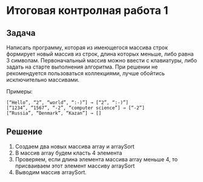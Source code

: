 # Итоговая контролная работа 1
## Задача
Написать программу, которая из имеющегося массива строк формирует новый массив из строк, длина которых меньше, либо равна 3 символам. Первоначальный массив можно ввести с клавиатуры, либо задать на старте выполнения алгоритма. При решении не рекомендуется пользоваться коллекциями, лучше обойтись исключительно массивами.

Примеры:
```
[“Hello”, “2”, “world”, “:-)”] → [“2”, “:-)”]
[“1234”, “1567”, “-2”, “computer science”] → [“-2”]
[“Russia”, “Denmark”, “Kazan”] → []
```

## Решение
1. Создаем два новых массива array и arraySort
2. В массив array будем класть 4 элемента
3. Проверяем, если длина элемента массива array меньше 4, то присваиваем этот элемент массиву arraySort
4. Выводим массив arraySort.